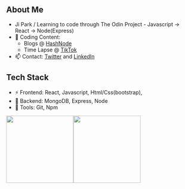 <h2>About Me</h2>

- Ji Park / Learning to code through The Odin Project - Javascript -> React -> Node(Express)
- 🌱 Coding Content: 
  - Blogs @ [HashNode](https://norfkorean.hashnode.dev/) 
  - Time Lapse @ [TikTok](https://www.tiktok.com/@norfkorean)
- 📫 Contact: [Twitter](https://twitter.com/norfkorean) and [LinkedIn](https://www.linkedin.com/in/ji-young-park-457a96a1/)

<h2>Tech Stack</h2>

- ⚡ Frontend: React, Javascript, Html/Css(bootstrap), 
- 👯  Backend: MongoDB, Express, Node
- 💬  Tools: Git, Npm
<a href="#">
  <img height="180em" src="https://github-readme-stats.vercel.app/api?username=norfkorean&theme=buefy&show_icons=true" /><img height="180em" src="https://github-readme-stats.vercel.app/api/top-langs/?username=norfkorean&theme=buefy&layout=compact" />
</a>




<!-- - 👯 I'm looking to collaborate on any project to improve my experience. -->
<!-- - 🤔 I'm looking for help with any javascript problems. -->
<!-- [![Twitter : norfkorean](https://img.shields.io/twitter/follow/norfkorean?style=social)](https://twitter.com/norfkorean)
 -->
<!--  💬 -->
<!--  ⚡ -->
<!-- [Instagram](https://instagram.com/bboyji_) -->
